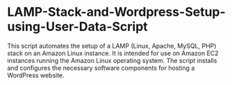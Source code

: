 # LAMP-Stack-and-Wordpress-Setup-using-User-Data-Script
This script automates the setup of a LAMP (Linux, Apache, MySQL, PHP) stack on an Amazon Linux instance. It is intended for use on Amazon EC2 instances running the Amazon Linux operating system. The script installs and configures the necessary software components for hosting a WordPress website.
